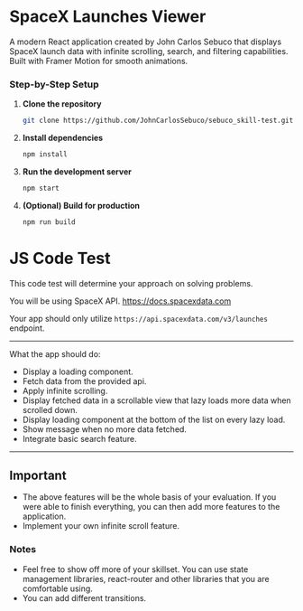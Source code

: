 # SpaceX Launches Viewer

A modern React application created by John Carlos Sebuco that displays SpaceX launch data with infinite scrolling, search, and filtering capabilities. Built with Framer Motion for smooth animations.


### Step-by-Step Setup

1. **Clone the repository**
   ```bash
   git clone https://github.com/JohnCarlosSebuco/sebuco_skill-test.git

2. **Install dependencies**
    ```bash
    npm install

3. **Run the development server**
    ```bash
    npm start

4. **(Optional) Build for production**
    ```bash
    npm run build


# JS Code Test

This code test will determine your approach on solving problems.

You will be using SpaceX API. <https://docs.spacexdata.com>

Your app should only utilize `https://api.spacexdata.com/v3/launches` endpoint.

---

What the app should do:

- Display a loading component.
- Fetch data from the provided api.
- Apply infinite scrolling.
- Display fetched data in a scrollable view that lazy loads more data when scrolled down.
- Display loading component at the bottom of the list on every lazy load.
- Show message when no more data fetched.
- Integrate basic search feature.

---

## Important

- The above features will be the whole basis of your evaluation. If you were able to finish everything, you can then add more features to the application.
- Implement your own infinite scroll feature.

### Notes

- Feel free to show off more of your skillset. You can use state management libraries, react-router and other libraries that you are comfortable using.
- You can add different transitions.
